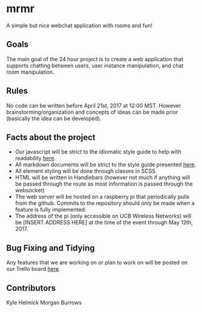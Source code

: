 # mrmr

A simple but nice webchat application with rooms and fun!

## Goals

The main goal of the 24 hour project is to create a web application that supports chatting between users, user instance manipulation, and chat room manipulation.

## Rules

No code can be written before April 21st, 2017 at 12:00 MST. However brainstorming/organization and concepts of ideas can be made prior (basically the idea can be developed).

## Facts about the project

- Our javascript will be strict to the idiomatic style guide to help with readability [here](https://github.com/rwaldron/idiomatic.js/).
- All markdown documents will be strict to the style guide presented [here](https://github.com/mivok/markdownlint/blob/master/docs/RULES.md).
- All element styling will be done through classes in SCSS.
- HTML will be written in Handlebars (however not much if anything will be passed through the route as most information is passed through the websocket)
- The web server will be hosted on a raspberry pi that periodically pulls from the github. Commits to the repository should only be made when a feature is fully implemented.
- The address of the pi (only accessible on UCB Wireless Networks) will be [INSERT ADDRESS HERE] at the time of the event through May 12th, 2017.

## Bug Fixing and Tidying

Any features that we are working on or plan to work on will be posted on our Trello board [here](https://trello.com/b/Qnq9w4PC).

## Contributors

Kyle Helmick
Morgan Burrows